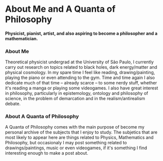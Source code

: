 
# About Me and A Quanta of Philosophy

#### Physicist, pianist, artist, and also aspiring to become a philosopher and a mathematician.

### About Me

Theoretical physicist undergrad at the University of São Paulo, I currently carry out research on topics related to black holes, dark energy/matter and physical cosmology. In my spare time I feel like reading, drawing/painting, playing the piano or even attending to the gym. Time and time again I also dedicate much of that time – already scarce – to some nerdy stuff, whether it's reading a manga or playing some videogames. I also have great interest in philosophy, particularly in epistemology, ontology and philosophy of science, in the problem of demarcation and in the realism/antirealism debate.

### About A Quanta of Philosophy

A Quanta of Philosophy comes with the main purpose of become my personal archive of the subjects that I enjoy to study. The subjetics that are most likely to appear here are things related to Physics, Mathematics and Philosophy, but occasionaly I may post something related to drawings/paintings, music or even videogames, if it's something I find interesting enough to make a post about.&#x20;
